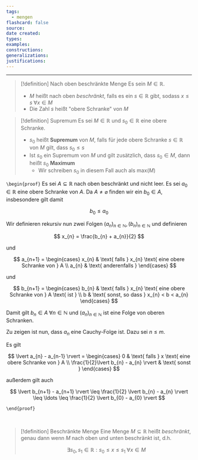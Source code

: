 ```yaml
---
tags:
  - mengen
flashcard: false
source: 
date created: 
types: 
examples: 
constructions: 
generalizations: 
justifications:
---
```

***

> [!definition] Nach oben beschränkte Menge
> Es sein $M \in \mathbb{R}$.
> - $M$ heißt nach oben *beschränkt*, falls es ein $s \in \mathbb{R}$ gibt, sodass $x \leq s \; \forall x \in M$
> - Die Zahl $s$ heißt "obere Schranke" von $M$

> [!definition] Supremum
> Es sei $M \in \mathbb{R}$ und $s_{0} \in \mathbb{R}$ eine obere Schranke.
> - $s_{0}$ heißt **Supremum** von $M$, falls für jede obere Schranke $s \in \mathbb{R}$ von $M$ gilt, dass $s_{0} \leq s$
> - Ist $s_{0}$ ein Supremum von $M$ und gilt zusätzlich, dass $s_{0} \in M$, dann heißt $s_{0}$ **Maximum**
> 	- Wir schreiben $s_{0}$ in diesem Fall auch als $\max_{}(M)$

`\begin{proof}`
Es sei $A \subseteq \mathbb{R}$ nach oben beschränkt und nicht leer. Es sei $a_{0} \in \mathbb{R}$ eine obere Schranke von $A$. Da $A \neq \varnothing$ finden wir ein $b_{0} \in A$, insbesondere gilt damit

$$
b_{0} \leq a_{0}
$$

Wir definieren rekursiv nun zwei Folgen $(a_{n})_{n \in \mathbb{N}}, (b_{n})_{n \in \mathbb{N}}$ und definieren

$$
x_{n} = \frac{b_{n} + a_{n}}{2}
$$

und

$$
a_{n+1} = \begin{cases}
x_{n}  & \text{ falls } x_{n} \text{ eine obere Schranke von } A \\
a_{n}  & \text{ anderenfalls }
\end{cases}
$$

und

$$
b_{n+1} = \begin{cases}
b_{n}  & \text{ falls } x_{n} \text{ eine obere Schranke von } A \text{ ist } \\
b  & \text{ sonst, so dass } x_{n} < b < a_{n}
\end{cases}
$$

Damit gilt $b_{n} \in A \; \forall n \in \mathbb{N}$ und $(a_{n})_{n \in \mathbb{N}}$ ist eine Folge von oberen Schranken.

Zu zeigen ist nun, dass $a_{n}$ eine Cauchy-Folge ist. Dazu sei $n \leq m$.

Es gilt

$$
\lvert a_{n} - a_{n-1} \rvert = \begin{cases}
0  & \text{ falls } x \text{ eine obere Schranke von } A \\
\frac{1}{2}\lvert b_{n} - a_{n} \rvert  & \text{ sonst } 
\end{cases}
$$

außerdem gilt auch

$$
\lvert b_{n+1} - a_{n+1} \rvert \leq \frac{1}{2} \lvert b_{n} - a_{n} \rvert \leq \ldots \leq \frac{1}{2} \lvert b_{0} - a_{0} \rvert 
$$

`\end{proof}`

<br> 

> [!definition] Beschränkte Menge
> Eine Menge $M \subseteq \mathbb{R}$ heißt *beschränkt*, genau dann wenn $M$ nach oben und unten beschränkt ist, d.h.
> 
> $$
> \exists s_{0}, s_{1} \in \mathbb{R} : s_{0} \leq x \leq s_{1} \; \forall x \in M
> $$

